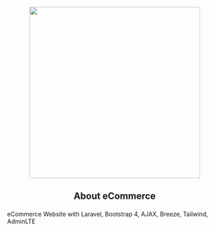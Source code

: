 <p align="center"><a href="https://laravel.com" target="_blank"><img src="https://raw.githubusercontent.com/laravel/art/master/logo-lockup/5%20SVG/2%20CMYK/1%20Full%20Color/laravel-logolockup-cmyk-red.svg" width="400"></a></p>


## <p align="center">About eCommerce</p>

eCommerce Website with Laravel, Bootstrap 4, AJAX, Breeze, Tailwind, AdminLTE
